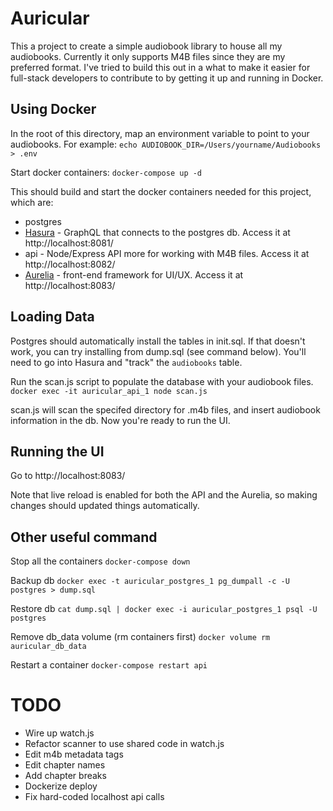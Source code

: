 # Auricular

This a project to create a simple audiobook library to house all my audiobooks. Currently it only supports M4B files since they are my preferred format. I've tried to build this out in a what to make it easier for full-stack developers to contribute to by getting it up and running in Docker.

## Using Docker

In the root of this directory, map an environment variable to point to your audiobooks. For example:
`echo AUDIOBOOK_DIR=/Users/yourname/Audiobooks > .env`

Start docker containers:
`docker-compose up -d`

This should build and start the docker containers needed for this project, which are:

- postgres
- [Hasura](https://hasura.io/) - GraphQL that connects to the postgres db. Access it at http://localhost:8081/
- api - Node/Express API more for working with M4B files. Access it at http://localhost:8082/
- [Aurelia](https://aurelia.io) - front-end framework for UI/UX. Access it at http://localhost:8083/

## Loading Data

Postgres should automatically install the tables in init.sql. If that doesn't work, you can try installing from dump.sql (see command below). You'll need to go into Hasura and "track" the `audiobooks` table.

Run the scan.js script to populate the database with your audiobook files.
`docker exec -it auricular_api_1 node scan.js`

scan.js will scan the specifed directory for .m4b files, and insert audiobook information in the db. Now you're ready to run the UI.

## Running the UI

Go to http://localhost:8083/

Note that live reload is enabled for both the API and the Aurelia, so making changes should updated things automatically.

## Other useful command

Stop all the containers
`docker-compose down`

Backup db
`docker exec -t auricular_postgres_1 pg_dumpall -c -U postgres > dump.sql`

Restore db
`cat dump.sql | docker exec -i auricular_postgres_1 psql -U postgres`

Remove db_data volume (rm containers first)
`docker volume rm auricular_db_data`

Restart a container
`docker-compose restart api`

# TODO

- Wire up watch.js
- Refactor scanner to use shared code in watch.js
- Edit m4b metadata tags
- Edit chapter names
- Add chapter breaks
- Dockerize deploy
- Fix hard-coded localhost api calls
